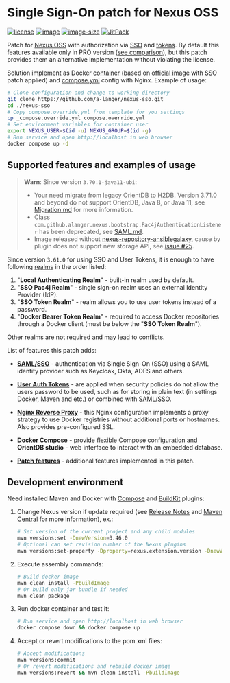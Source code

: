 # Single Sign-On patch for Nexus OSS

[![license](https://img.shields.io/badge/license-EPL1-brightgreen.svg)](https://github.com/a-langer/nexus-sso/blob/main/LICENSE "License of source code")
[![image](https://ghcr-badge.egpl.dev//a-langer/nexus-sso/latest_tag?trim=major&label=latest)][0]
[![image-size](https://ghcr-badge.egpl.dev//a-langer/nexus-sso/size?tag=3.70.1-java11-ubi)][0]
[![JitPack](https://jitpack.io/v/a-langer/nexus-sso.svg)][1]

Patch for [Nexus OSS][2] with authorization via [SSO][7] and [tokens][8]. By default this features available only in PRO version ([see comparison][5]), but this patch provides them an alternative implementation without violating the license.

Solution implement as Docker [container][0] (based on [official image][3] with SSO patch applied) and [compose.yml](./compose.yml) config with Nginx. Example of usage:

  ```bash
  # Clone configuration and change to working directory
  git clone https://github.com/a-langer/nexus-sso.git
  cd ./nexus-sso
  # Copy compose.override.yml from template for you settings
  cp _compose.override.yml compose.override.yml
  # Set environment variables for container user
  export NEXUS_USER=$(id -u) NEXUS_GROUP=$(id -g)
  # Run service and open http://localhost in web browser
  docker compose up -d
  ```

## Supported features and examples of usage

> **Warn**: Since version `3.70.1-java11-ubi`:
>
> * Your need migrate from legacy OrientDB to H2DB. Version 3.71.0 and beyond do not support OrientDB, Java 8, or Java 11, see [Migration.md](docs/Migration.md) for more information.
> * Class `com.github.alanger.nexus.bootstrap.Pac4jAuthenticationListener` has been deprecated, see [SAML.md](docs/SAML.md#attributes-mapping).
> * Image released without [nexus-repository-ansiblegalaxy](https://github.com/angeloxx/nexus-repository-ansiblegalaxy), cause by plugin does not support new storage API, see [issue #25](https://github.com/l3ender/nexus-repository-ansiblegalaxy/issues/25).

Since version `3.61.0` for using SSO and User Tokens, it is enough to have following [realms][6] in the order listed:

1. "**Local Authenticating Realm**" - built-in realm used by default.
2. "**SSO Pac4j Realm**" - single sign-on realm uses an external Identity Provider (IdP).
3. "**SSO Token Realm**" - realm allows you to use user tokens instead of a password.
4. "**Docker Bearer Token Realm**" - required to access Docker repositories through a Docker client (must be below the "**SSO Token Realm**").

Other realms are not required and may lead to conflicts.

List of features this patch adds:

* [**SAML/SSO**](./docs/SAML.md) - authentication via Single Sign-On (SSO) using a SAML identity provider such as Keycloak, Okta, ADFS and others.

* [**User Auth Tokens**](./docs/Tokens.md) - are applied when security policies do not allow the users password to be used, such as for storing in plain text (in settings Docker, Maven and etc.) or combined with [SAML/SSO](./docs/SAML.md).

* [**Nginx Reverse Proxy**](./docs/Nginx.md) - this Nginx configuration implements a proxy strategy to use Docker registries without additional ports or hostnames. Also provides pre-configured SSL.

* [**Docker Compose**](./docs/Docker.md) - provide flexible Compose configuration and **OrientDB studio** - web interface to interact with an embedded database.

* [**Patch features**](./docs/Patch.md) - additional features implemented in this patch.

## Development environment

Need installed Maven and Docker with [Compose][4] and [BuildKit][4.1] plugins:

1. Change Nexus version if update required (see [Release Notes][9] and [Maven Central][10] for more information), ex.:

    ```bash
    # Set version of the current project and any child modules
    mvn versions:set -DnewVersion=3.46.0
    # Optional can set revision number of the Nexus plugins
    mvn versions:set-property -Dproperty=nexus.extension.version -DnewVersion=02
    ```

2. Execute assembly commands:

    ```bash
    # Build docker image
    mvn clean install -PbuildImage
    # Or build only jar bundle if needed
    mvn clean package
    ```

3. Run docker container and test it:

    ```bash
    # Run service and open http://localhost in web browser
    docker compose down && docker compose up
    ```

4. Accept or revert modifications to the pom.xml files:

    ```bash
    # Accept modifications
    mvn versions:commit
    # Or revert modifications and rebuild docker image
    mvn versions:revert && mvn clean install -PbuildImage
    ```

[0]: https://github.com/a-langer/nexus-sso/pkgs/container/nexus-sso "Docker image with SSO patch applied"
[1]: https://jitpack.io/#a-langer/nexus-sso "Maven repository for builds from source code"
[2]: https://github.com/sonatype/nexus-public "Source code of Nexus OSS"
[3]: https://github.com/sonatype/docker-nexus3 "Docker image Nexus OSS"
[4]: https://docs.docker.com/compose/install/ "Docker plugin for defining and running multi-container Docker applications"
[4.1]: https://github.com/docker/buildx "Docker plugin for capabilities with BuildKit"
[5]: https://www.sonatype.com/products/repository-oss-vs-pro-features "Nexus OSS vs Nexus PRO"
[6]: https://help.sonatype.com/en/realms.html "Nexus Realms"
[7]: https://help.sonatype.com/en/saml.html "Nexus PRO SAML"
[8]: https://help.sonatype.com/en/user-tokens.html "Nexus PRO tokens"
[9]: https://github.com/sonatype/nexus-public/releases "Nexus release notes"
[10]: https://mvnrepository.com/artifact/org.sonatype.nexus/nexus-bootstrap "Version of Nexus plugins in Maven Central"
